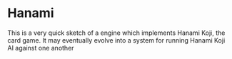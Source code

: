 # Hanami

This is a very quick sketch of a engine which implements Hanami Koji, the card game. It may eventually evolve into a system for running Hanami Koji AI against one another

